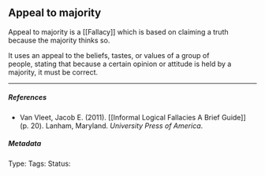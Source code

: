 ## Appeal to majority  # 

Appeal to majority is a [[Fallacy]] which is based on claiming a truth because the majority thinks so. 

It uses an appeal to the beliefs, tastes, or values of a group of people, stating that because a certain opinion or attitude is held by a majority, it must be correct. 

___

##### References

- Van Vleet, Jacob E. (2011). [[Informal Logical Fallacies A Brief Guide]] (p. 20). Lanham, Maryland. _University Press of America_.

##### Metadata

Type: 
Tags:
Status: 